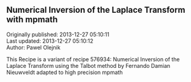 ## Numerical Inversion of the Laplace Transform with mpmath  
Originally published: 2013-12-27 05:10:11  
Last updated: 2013-12-27 05:10:12  
Author: Pawel Olejnik  
  
This Recipe is a variant of recipe 576934: Numerical Inversion of the Laplace Transform using the Talbot method by Fernando Damian Nieuwveldt adapted to high precision mpmath